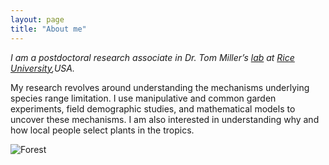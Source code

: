 ```yaml
---
layout: page
title: "About me"
---
```

*I am a postdoctoral research associate in Dr. Tom Miller’s <a href="https://miller-lab-ecology.weebly.com" target="_blank">lab</a> at <a href="https://www.rice.edu" target="_blank">Rice University</a>,USA.* 

My research revolves around understanding the mechanisms underlying species range limitation. I use manipulative and common garden experiments, field demographic studies, and mathematical models to uncover these mechanisms. 
I am also interested in understanding why and how local people select plants in the tropics. 

![Forest](/assets/Gallery.jpg)
